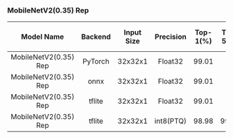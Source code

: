 
### MobileNetV2(0.35) Rep

| Model Name | Backend | Input Size | Precision |Top-1(%) | Top-5(%) | Flops (M) | Param (M)  | Invoke Time (ms) | Link |
|:-:|:-:|:-:|:-:|:-:|:-:|:-:|:-:|:-:|:-:|
|MobileNetV2(0.35) Rep| PyTorch | 32x32x1 | Float32 | 99.01 | 1 | 0.21 | 0.021 |  - | [Download](https://files.seeedstudio.com/sscma/model_zoo/classification/models/mnist/mobilenetv2_0.35_mnist_float32_sha1_41b743d3bceb50b5b677c7688567a87612e8435a.pth) |
|MobileNetV2(0.35) Rep| onnx | 32x32x1 | Float32 | 99.01 | 1 | 0.21 | 0.021 | - | [Download](https://files.seeedstudio.com/sscma/model_zoo/classification/models/mnist/mobilenetv2_0.35_mnist_float32_sha1_068ee0fe613d40158cecd34427bbf52b1bc2d738.onnx) |
|MobileNetV2(0.35) Rep| tflite | 32x32x1 | Float32 | 99.01 | 1 | 0.21 | 0.021 | - | [Download](https://files.seeedstudio.com/sscma/model_zoo/classification/models/mnist/mobilenetv2_0.35_mnist_float32_sha1_b27cb353f199e0378783585790c2798186f6a000.tflite) |
|MobileNetV2(0.35) Rep| tflite | 32x32x1 | int8(PTQ) | 98.98 | 99.98| 0.21 | 0.021 |  13<sup>(2)(3) | [Download](https://files.seeedstudio.com/sscma/model_zoo/classification/models/mnist/mobilenetv2_0.35_mnist_int8_sha1_ae68f9558b3808650005587411d04a87a441300c.tflite) |
